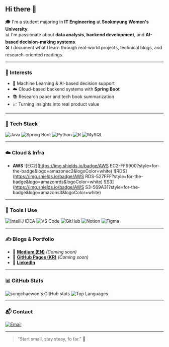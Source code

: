 ## Hi there 👋

🎓 I'm a student majoring in **IT Engineering** at **Sookmyung Women's University**.  
📊 I'm passionate about **data analysis**, **backend development**, and **AI-based decision-making systems**.  
🛠️ I document what I learn through real-world projects, technical blogs, and research-oriented readings.  

---

### 🧠 Interests

- 🐍 Machine Learning & AI-based decision support
- ☁️ Cloud-based backend systems with **Spring Boot**
- 📚 Research paper and tech book summarization
- 📈 Turning insights into real product value

---

### 🔧 Tech Stack

![Java](https://img.shields.io/badge/Java-007396?style=for-the-badge&logo=openjdk&logoColor=white)
![Spring Boot](https://img.shields.io/badge/SpringBoot-6DB33F?style=for-the-badge&logo=springboot&logoColor=white)
![Python](https://img.shields.io/badge/Python-3776AB?style=for-the-badge&logo=python&logoColor=white)
![R](https://img.shields.io/badge/R-276DC3?style=for-the-badge&logo=r&logoColor=white)
![MySQL](https://img.shields.io/badge/MySQL-4479A1?style=for-the-badge&logo=mysql&logoColor=white)

---

### ☁️ Cloud & Infra

- **AWS**
  ![EC2](https://img.shields.io/badge/AWS EC2-FF9900?style=for-the-badge&logo=amazonec2&logoColor=white)
  ![RDS](https://img.shields.io/badge/AWS RDS-527FFF?style=for-the-badge&logo=amazonrds&logoColor=white)
  ![S3](https://img.shields.io/badge/AWS S3-569A31?style=for-the-badge&logo=amazons3&logoColor=white)

---

### 🧰 Tools I Use

![IntelliJ IDEA](https://img.shields.io/badge/IntelliJIDEA-000000?style=for-the-badge&logo=intellij-idea&logoColor=white)
![VS Code](https://img.shields.io/badge/VSCode-007ACC?style=for-the-badge&logo=visual-studio-code&logoColor=white)
![GitHub](https://img.shields.io/badge/GitHub-181717?style=for-the-badge&logo=github&logoColor=white)
![Notion](https://img.shields.io/badge/Notion-000000?style=for-the-badge&logo=notion&logoColor=white)
![Figma](https://img.shields.io/badge/Figma-F24E1E?style=for-the-badge&logo=figma&logoColor=white)

---

### ✍️ Blogs & Portfolio

- 📝 [**Medium (EN)**](https://medium.com/@sungchaewon) *(Coming soon)*
- 📘 [**GitHub Pages (KR)**](https://sungchaewon.github.io) *(Coming soon)*
- 💼 [**LinkedIn**](https://www.linkedin.com/in/sungchaewonthisgame/)

---

### 📊 GitHub Stats

![sungchaewon's GitHub stats](https://github-readme-stats.vercel.app/api?username=sungchaewon&show_icons=true&theme=tokyonight)
![Top Languages](https://github-readme-stats.vercel.app/api/top-langs/?username=sungchaewon&layout=compact&theme=tokyonight)

---

### 📬 Contact

[![Email](https://img.shields.io/badge/scw226@naver.com-D14836?style=for-the-badge&logo=gmail&logoColor=white)](mailto:scw226@naver.com)

---

> “Start small, stay steay, fo far.” 🌱
